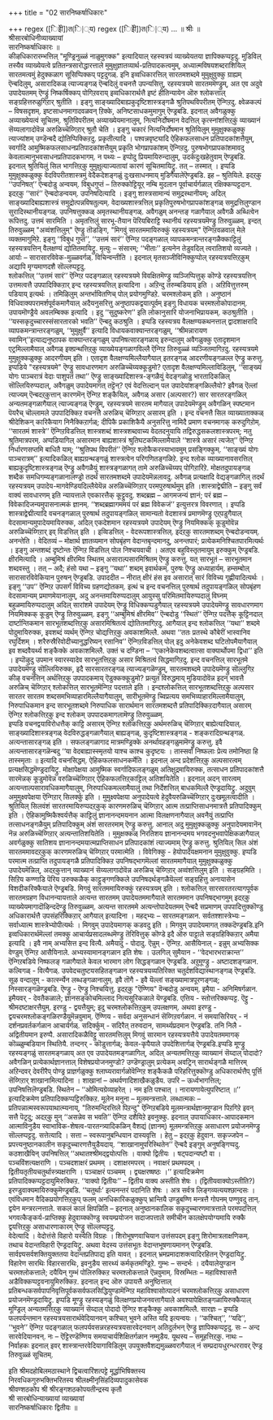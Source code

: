 +++
title = "02 सारनिष्कर्षाधिकारः"

+++
regex ([िइेी])त(ि|्य)
regex ([िइेी])त(ि|्य)
…
॥ श्रीः ॥  
श्रीसारबोधिनीव्याख्यायां  
सारनिष्कर्षाधिकारः ॥  
कीऴधिकारारम्भत्तिल् "मूण्ड्रिनुळ्ळं नाळुमुगक्क" इत्यादियाल् रहस्यत्रयं व्याख्येयतया ज्ञापिक्कप्पट्टदु. मुडिविल् तस्यैव व्याख्येयत्वे प्रतितन्त्रसारोद्धारत्ताले मुमुक्षुज्ञातव्यार्थ-प्रतिपादकत्वमुम्, अध्यात्मविषयशब्दराशियिल् सारतमत्वमुं हेदुक्कळाग सूसिप्पिक्कप् पट्टदुगळ्. इनि इव्वधिकारत्तिल् सारतमशब्दमे मुमुक्षुवुक्कु ग्राह्यम् ऎन्बदिलुम्, असारादिकळ् त्याज्यङ्गळ् ऎन्बदिलुं वचनत्तै उपन्यसित्तु, रहस्यत्रयमे सारतममॆण्ड्रुम्, अत एव अदुवे उपादेयतमम् ऎण्ड्रुं निष्कर्षिक्कप् पोगिऱवराय् इव्वधिकारार्थत्तै इष्टं हीतिन्यायेन ऒरु श्लोकत्ताल् सङ्ग्रहित्तरुळुगिऱार् श्रुतीति । इङ्गु साङ्ख्यादिबाह्यकुदृष्टिशास्त्रङ्गळै श्रुतिपथविपरीतम् ऎन्गिऱदु. क्ष्वेळकल्पं – विषसदृशम्. इष्टसाधनमागादवळवन् ऱिक्के, अनिष्टसाधकमुमागुम् ऎण्ड्रबडि. इदनाल् अवैगळुक्कु अव्याख्येयत्वं सूचितम्. श्रुतिविपरीतम् अव्याख्येयमानालुम्, नित्यनिर्दोषमान वेदत्तिल् कृत्स्नांशत्तिऱ्‌कुं व्याख्यानं सॆय्यलागादोवॆन्न अरुळिच्चॆय्गिऱार् श्रुतौ चेति । इङ्गु चकारं नित्यनिर्दोषमान श्रुतियिलुम् मुमुक्षुक्कळुक्कु त्याज्यांशम् उण्डॆन्बदै द्योतिप्पिक्किऱदु. प्रकृतीत्यादि । पश्वन्नवृष्ट्यादि ऐहिकफलसाधन प्रतिपादकांशत्तैयुम्, स्वर्गादि आमुष्मिकफलसाधनप्रतिपादकांशत्तैयुम् प्रकृति भोगप्रापकांशम् ऎन्गिऱदु. पुरुषभोगप्रापकांशमावदु केवलात्मानुभवसाधनप्रतिपादकभागम्. न पथ्यः – इप्पोदु प्रियमायिरुन्दालुम्, उदर्कदुःखहेतुवाम् ऎण्ड्रबडि. इदनाल् श्रुतियिलुं सिल भागत्तिऱ्‌कु मुमुक्षुत्याज्यतायां कारणं सूचितमायिट्रु. तत् – तस्मात् । इप्पडि मुमुक्षुक्कळुक्कु वेदविपरीतशास्त्रमुं वेदैकदेशङ्गळुं दुःखसाधनमाय् मुडिगैयालेऎण्ड्रबडि. इह – श्रुतियिले. इदऱ्‌कु ‘‘उपनिषत्’’ ऎन्बदोडु अन्वयम्. विबुधगुप्तं – तिरुक्कोट्टियूर् नम्बि मुदलान पूर्वाचार्यर्गळाल् रक्षिक्कप्पट्टदान. इदऱ्‌कु ‘‘सारं’’ ऎन्बदोडन्वयम्. उपनिषदित्यादि । इङ्गु शास्त्रसामान्यं समुद्रस्थानीयम्; अदिल् साङ्ख्यादिबाह्यशास्त्रं समुद्रोत्पन्नविषतुल्यम्. वेदाख्यशास्त्रत्तिल् प्रकृतिपुरुषभोगप्रापकांशङ्गळ् समुद्रत्तिलुण्डान सुरादिस्थानीयङ्गळ्. उपनिषत्तुक्कळ् अमृतस्थानीयङ्गळ्. अवैगळुम् अनन्तङ् गळागैयाल् अवैगळै अब्धित्वेन रूपित्तदु. उत्तमं सारमिति । अमृतत्तिलुं सारभू-तैयान पॆरियबिराट्टि स्थानीयं रहस्यत्रयमॆण्ड्रु तिरुवुळ्ळम्. इन्दत् तिरुवुळ्ळम् "अव्वंशत्तिलुम्" ऎण्ड्रु तॊडङ्गि, "मिगवुं सारतममायिरुक्कुं रहस्यत्रयम्" ऎन्गिऱवळवाल् मेले व्यक्तमागुमिऱे. इङ्गु ‘‘विबुध गुप्तं’’, ‘‘उत्तमं सारं’’ ऎन्गिऱ पदङ्गळाल् व्यापकमन्त्रान्तरङ्गळैक्काट्टिलुं रहस्यत्रयत्तिन् वैलक्षण्यं द्योतितमायिट्रु. मृत्युः – संसारम्; ‘‘भीताः’’ इत्यनेन तेडुवदिल् त्वरातिशयो व्यज्यते । आर्याः – सारासारविवेक-मुळ्ळवर्गळ्. विचिन्वन्तीति । इदनाल् मृतसञ्जीविनिक्कुप्पोल् रहस्यत्रयत्तिऱ्‌कुम् अद्यापि मृग्यमाणदशै सॊल्लप्पट्टदु.   
श्लोकत्तिल् ‘‘उत्तमं सारं’’ ऎन्गिऱ पदङ्गळाल् रहस्यत्रयमे विवक्षितमॆण्ड्रु व्यञ्जिप्पित्तुक् कॊण्डे रहस्यत्रयत्तिन् उत्तमत्वत्तै उपपादिक्किऱार् इन्द रहस्यत्रयत्तिल् इत्यादिना । अऱिन्दु तरुम्बडियाय् इति । अऱिवित्तुत्तरुम् पडियाय् इत्यर्थः । तमिऴिलुम् अन्तर्भावितणिच् पोल् प्रयोगमुण्डिऱे. चरमश्लोकम् इति । अनुष्ठानं विधिवाक्यपरामर्शपूर्वकमागैयाल् अदैयनुसरित्तु अनुष्ठापकद्वयात्पूर्वम् इङ्गु विधायक चरमश्लोकोपादानम्. उपायमॊण्ड्रैये अवलम्बिक्क इत्यादि । इदु ‘‘सुदुष्करेण’’ इति लोकानुसारि योजनाभिप्रायकम्. कठश्रुतीति । ‘‘यस्सकृदुच्चारस्संसारतारको भवति’’ ऎन्बदु कठश्रुति । इप्पडि रहस्यत्रय वैलक्षण्यकथनत्ताल् द्वादशाक्षरादि व्यापकमन्त्रान्तरङ्गळुम्, ‘‘मुमुक्षुर्वै’’ इत्यादि विधायकवाक्यान्तरङ्गळुम्, ‘‘श्रीमन्नारायण स्वामिन्’’इत्याद्यनुष्ठापक वाक्यान्तरङ्गळुम् उपनिषत्सारङ्गळाय् इरुन्दालुम् अवैगळुक्कु एतादृशमान एट्रमिल्लामैयाल् अवैगळ् इक्ग्रन्थत्तिऱ्‌कु व्याख्येयङ्गळागविल्लै ऎन्गिऱ तिरुवुळ्ळं व्यञ्जितमागिऱदु. रहस्यत्रयमे मुमुक्षुक्कळुक्कु आदरणीयम् इति । एतादृश वैलक्षण्यमिल्लैयागैयाल् इतरङ्गळ् आदरणीयङ्गळल्ल ऎण्ड्रु करुत्तु.  
इप्पडिये "रहस्यत्रयमे" ऎण्ड्रु सावधारणमाग अरुळिच्चॆय्यक्कूडुमो? एतादृश वैलक्षण्यमिल्लाविडिलुम्, ‘‘साङ्ख्यं योगः पाञ्चरात्रं वेदाः पाशुपतं तथा’’ ऎण्ड्रु साङ्ख्यादिशास्त्र-ङ्गळैयुं वेदङ्गळोडु भारतादिकळिल् सॊल्लियिरुप्पदाल्, अवैगळुम् उपादेयमागत् तट्टॆन्? एवं वेदत्तिल्दान् पल उपादेयांशङ्गळिल्लैयो? इवैगळ् ऎल्लां त्याज्यम् ऎन्बदऱ्‌कुत्तान् कारणमॆन् ऎन्गिऱ शङ्कैयिल्, अवैगळ् असार (अल्पसार?) सार सारतरङ्गळिल् अन्यतमङ्गळागैयाल् त्याज्यङ्गळ् ऎण्ड्रुम्, रहस्यत्रयमे सारतम मागैयाल् उपादेयमॆण्ड्रुम् अवैगळिन् स्पष्टमान पॆयरैच् चॊल्लामले उपपादिक्किऱ वचनत्तै अरुळिच् चॆय्गिऱार् असारम् इति । इन्द वचनत्तै सिल व्याख्याताक्कळ् श्रीदेशिकन् कारिकैयाग निनैक्किऱार्गळ्; दीपिकै प्रकाशिकैयै अनुसरित्तु नामिदै प्रमाण वचनमागक् करुदुगिऱोम्. ‘‘सारतमं शास्त्रे’’ ऎन्गिऱविडत्तिल् शास्त्रशब्दं शास्त्रशब्दवाच्य वेदतदनुयायि तद्विरुद्धसकलशास्त्रपरम्; नतु श्रुतिमात्रपरम्. अप्पडियागिल् असारमान बाह्यशास्त्रं श्रुतिघटकमिल्लामैयाले ‘‘शास्त्रे असारं त्यजेत्’’ ऎन्गिऱ निर्धारणसप्तमि बाधितै याम्; ‘‘श्रुतिपथ विपरीतं’’ ऎन्गिऱ श्लोकैकरस्याभावमुम् प्रसङ्गिक्कुम्. ‘‘साङ्ख्यं योगः पाञ्चरात्रम्’’ इत्यादिकळिल् बाह्यग्रन्थङ्गळुं शास्त्रत्वेन परिगणितङ्गळिऱे. इन्द श्लोक व्याख्यानावसरत्तिल् बाह्यकुदृष्टिशास्त्रङ्गळ् ऎण्ड्रु अवैगळैयुं शास्त्रङ्गळागत् तामे अरुळिच्चॆय्यप् पोगिऱारिऱे. मोक्षतदुपायङ्गळ् शब्दैक समधिगम्यङ्गळानालण्ड्रो तदर्थं सारतमशब्दमे उपादेयमॆन्नलावदु. अवैगळ् प्रत्यक्षादि वेद्यङ्गळागिल् तदर्थं रहस्यत्रयम् उपादेय-मागवेण्डियदिल्लैयेयॆन्न अरुळिच्चॆय्गिऱार् परमपुरुषार्थमुम् इति ।शास्त्राद्वेद्मीति – इङ्गु सर्वं वाक्यं सावधारणम् इति न्यायत्ताले एवकारत्तैक् कूट्टुवदु. शब्दब्रह्म – आगमजन्यं ज्ञानं; परं ब्रह्म – विवेकादिजन्यमुपासनात्मकं ज्ञानम्. ‘‘शब्दब्रह्मागममयं परं ब्रह्म विवेकजं’’ इत्युत्तरत्र विवरणात् । इप्पडि शास्त्राद्वेद्मीत्यादि वचनङ्गळाल् पुरुषार्थ तदुपायङ्गळिल् सामान्यतो वेदशास्त्रं प्रमाणमॆण्ड्रु एऱ्‌पडुगैयाल् वेदसामान्यमुपादेयमायिरुक्क, अदिल् एकदेशमान रहस्यत्रयमे उपादेयम् ऎण्ड्रु नियमिक्कक् कूडुमोवॆन्न अरुळिच्चॆय्गिऱार् इव् विडत्तिल् इति । इव्विडत्तिल् - वेदरूपशास्त्रत्तिल्. इदऱ्‌कु सारतमशब्दम् ऎन्बदोडन्वयम्. अनन्तेति । वेदितव्यं – मोक्षार्थ ज्ञातव्यमान सोपबृंहण वेदान्तबृन्दमानदु, अनन्तपारं; प्रत्येकमनिश्चितपारमित्यर्थः । इङ्गु अन्तशब्दं दृष्टोन्तः ऎन्गिऱ विडत्तिल् पोल निश्चयवाची । अतएव बहुविस्तृतमायुम् इरुक्कुम् ऎण्ड्रबडि. क्षीरमित्यादि । अम्बुमिश्रं क्षीरमिव स्थितम् असाराल्पसारमिश्रितम् ऎण्ड्रु करुत्तु. यत् सारभूतं – सारभूतमान शब्दवस्तु । तत् – अदै; हंसो यथा – इङ्गु ‘‘यथा’’ शब्दम् इवार्थकम्. पुरुषः ऎण्ड्रु अध्याहार्यम्. हम्सम्बोल् सारासारविवेकियान पुरुषन् ऎण्ड्रबडि. उपाददीत – नीरात् क्षीरं हंस इव असारात् सारं विविच्य गृह्णीयादित्यर्थः । इङ्गु ‘‘उप’’ ऎन्गिऱ उपसर्गं विविच्य ग्रहणद्योतकम्. इत्थं च इन्द वचनत्तिल् पुरुषार्थ तदुपायङ्गळिल् सोपबृंहण वेदसामान्यम् प्रमाणमेयानालुम्, अदु अनन्तमायिरुप्पदालुम् आयुस्सु परिमितमायिरुप्पदालुं विघ्नम् बहुळमायिरुप्पदालुम् अदिल् सारांशमे उपादेयम् ऎण्ड्रु विधिक्कप्पडुगैयाल् रहस्यत्रयमे उपादेयमॆण्ड्रु सावधारणमाग नियमिक्कक् कूडुम् ऎण्ड्रु तिरुवुळ्ळम्. इङ्गु ‘‘अम्बुमिश्रं क्षीरमिव’’ ऎन्बदोडु ‘‘स्थितं’’ ऎन्गिऱ पदत्तैक् कूट्टिनदाल् दार्ष्टान्तिकमान सारभूतशब्दत्तिऱ्‌कु असारमिश्रितत्वं द्योतितमागिऱदु. आगैयाल् इन्द श्लोकत्तिल् ‘‘यथा’’ शब्दमे पोदुमायिरुक्क, इवशब्दं व्यर्थम् ऎन्गिऱ चोद्यत्तिऱ्‌कु अवकाशमिल्लै. अथवा ‘‘ततः प्रतस्थे कौबेरीं भास्वानिव रघुर्दिशम् । शरैरुस्रैरिवोदीच्यानुद्धरिष्यन् रसानिव’’ ऎन्गिऱविडत्तिल् पोल् इदु अनेकेवशब्द घटितोपमैयागैयाल् इव शब्दवैयर्थ्य शङ्कैक्के अवकाशमिल्लै. उक्तं च दण्डिना – ‘‘एकानेकेवशब्दत्वात्सा वाक्यार्थोपमा द्विधा’’ इति । इप्पॊऴुदु उपमान स्वारस्यादेव सारभूतत्तिऱ्‌कु असार मिश्रितत्वं सिद्धमागिऱदु. इन्द वचनत्तिल् सारभूतमे उपादेयमॆण्ड्रु सॊल्लियिरुक्क, इदै सारसारतरङ्गळ् त्याज्यङ्गळॆण्ड्रुम्, सारतमशब्दमे उपादेयमॆण्ड्रु सॊल्लुगिऱ कीऴ् वचनत्तिन् अर्थत्तिऱ्‌कु उपपादकमाय् ऎडुक्कक्कूडुमो? प्रत्युत विरुद्धमाय् मुडियादोवॆन्न इदन् भावत्तै अरुळिच् चॆय्गिऱार् श्लोकत्तिल् सारभूतमॆन्गिऱ पदत्ताले इति । इन्दश्लोकत्तिल् सारभूतशब्दत्तिऱ्‌कु अल्पसार सारतर सारतम शब्दसमभिव्याहारमिल्लैयागैयालुम्, सारीभूतमॆण्ड्रु च्विप्रत्यय समभिव्याहारमिल्लामैयालुम्, निरुपाधिकमान इन्द सारभूतशब्दमे निरुपाधिक सारार्थमान सारतमशब्दत्तै प्रतिपादिक्किऱदागैयाल् असारम् ऎन्गिऱ श्लोकत्तिऱ्‌कु इन्द श्लोकम् उपपादकमागलामॆण्ड्रु तिरुवुळ्ळम्.   
इप्पडि वचनद्वयाविरोधत्तैक् काट्टि असारम् ऎन्गिऱ श्लोकत्तिऱ्‌कु अर्थमरुळिच् चॆय्गिऱार् बाह्येत्यादियाल्. साङ्ख्यादिशास्त्रङ्गळ् वेदविरुद्धङ्गळागैयाल् बाह्यङ्गळ्, कुदृष्टिशास्त्रङ्गळ् - शङ्करादिग्रन्थङ्गळ्. अत्यन्तासारङ्गळ् इति । सफलङ्गळागाद मात्रमण्ड्रिक्के अनर्थावहङ्गळुमामॆण्ड्रु करुत्तु. इवै अत्यन्तासारङ्गळॆन्बदु ‘‘या वेदबाह्यास्स्मृतयो याश्च काश्च कुदृष्टयः । तास्सर्वा निष्फलाः प्रेत्य तमोनिष्ठा हि तास्स्मृताः ॥ इत्यादि वचनसिद्धम्. ऐहिकफलसाधनकर्मेति । इदनाल् अन्द प्रदेशत्तिऱ्‌कु अल्पसारत्वम् प्रत्यक्षसिद्धमॆण्ड्रदायिट्रु. मोक्षापेक्षया आमुष्मिक स्वर्गादिफलङ्गळुम् अतिक्षुद्रमायिरुक्क, तत्साधन प्रतिपादकांशत्तै सारमॆन्नक् कूडुमोवॆन्न वरुळिच्चॆय्गिऱार् ऐहिकफलत्तिऱ्‌काट्टिल् अतिशयितेति । इदनाल् अदन् सारत्वम् अत्यन्ताल्पसारावधिकमागैयालुम्, निरुपाधिकमल्लामैयालुं तथा निर्देशत्तिल् बाधकमिल्लै ऎण्ड्रदायिट्रु. अदुवुम् अमुमुक्ष्वपेक्षया ऎन्गिऱार् सिलर्क्कु इति । मुमुक्ष्वपेक्षया अनुपादेयत्वे हेदुवैयरुळिच्चॆय्गिऱार् दुःखमूलत्वादीति । श्रुतियिल् सिलवंशं सारतरमायिरुप्पदऱ्‌कुक् कारणमरुळिच् चॆय्गिऱार् आत्म तत्प्राप्तिसाधनमात्रत्तै प्रतिपादिक्कुम् इति । ऐहिकामुष्मिकैश्वर्यत्तैक् काट्टिलुं ज्ञानानन्दमयनान आत्मा विलक्षणनागैयाल् अवनैयुं तत्प्राप्ति तत्साधनङ्गळैयुम् प्रतिपादिक्कुम् अंशं सारतरमाम् ऎण्ड्रु करुत्तु. आनाल् अदु मुमुक्षुक्कळुक्कु अनुपादेयमावानॆन् नॆन्न अरुळिच्चॆय्गिऱार् अत्यन्तातिशयितेति । मुमुक्षक्कळ् निरतिशय ज्ञानानन्दमय भगवदनुभवापेक्षिकळागैयाल् अवर्गळुक्कु सातिशय ज्ञानानन्दमयात्मप्राप्तिसाधन प्रतिपादकांशं त्याज्यमाम् ऎण्ड्रु करुत्तु. श्रुतियिल् सिल अंशं सारतममावदऱ्‌कुक् कारणमरुळिच् चॆय्गिऱार् परमात्मेति । विवेगिक्कु - हेयोपादेयक्षमनान मुमुक्षुवुक्कु. इप्पडि परमात्म तत्प्राप्ति तदुपायङ्गळै प्रतिपादिक्किऱ उपनिषद्भागमॆल्लां सारतममागैयाल् मुमुक्षुक्कळुक्कु उपादेयमॆन्निल्, अदऱ्‌कुत्तान् व्याख्यानं सॆय्यलागादोवॆन्न अरुळिच् चॆय्गिऱार् अव्वंशत्तिलुम् इति । सङ्ग्रहमिति । सिऱिय कण्णाडि पॆरिय उरुक्कळैक् काट्टुङ्गणक्किले उपनिषदर्थङ्गळैयॆल्लां सङ्ग्रहित्तु अनायासेन विशदीकरिक्कैयाले ऎण्ड्रबडि. मिगवुं सारतममायिरुक्कुं रहस्यत्रयम् इति । श्लोकत्तिल् सारसारतरत्यागपूर्वक सारतमग्रहण विधानन्यायत्ताले अत्यन्त सारतमम् उपादेयतममागैयाले सारतममान उपनिषद्भागमुम् इदऱ्‌कु व्याख्येयमागादॊऴिन्ददॆण्ड्रु तिरुवुळ्ळम्. अत्यन्त सारतममे अत्यन्तोपादेयतमम् ऎन्बदै सप्रमाणम् उपपादित्तुक्कॊण्डु अधिकारार्थत्तै उपसंहरिक्किऱार् आगैयाल् इत्यादिना । महद्भ्यः – सारतमङ्गळान. सर्वतश्शास्त्रेभ्यः – सर्वाध्यात्म शास्त्रेभ्योपीत्यर्थः । मिगवुम् उपादेयमागक् कडवदु इति । मिगवुम् उपादेयमागत् तक्कदॆण्ड्रबडि.इनि इव्वधिकारार्थमॆल्लां तमक्कु आचार्यप्रसादलब्धमॆण्ड्रु तॆरिवित्तुक् कॊण्डे इदै ऒरु पाट्टाले सङ्ग्रहिक्किऱार् अमैया इत्यादि । इवै नाम् अभ्यसित्त इन्द वित्यै. अमैयादु - पोदादु. ऎन्नुम् - ऎन्गिऱ. आसैयिनाल् - इन्नुम् अभ्यसिक्क वेण्डुम् ऎन्गिऱ आसैयिनाले. अभ्यस्यामानङ्गळान इति शेषः । उलगिल् सुमैयान - ‘‘वेदभारभराक्रान्त’’ ऎन्गिऱबडिये निष्फलङ् गळागैयाले केवल भारमाग लोग सिद्धङ्गळान ऎण्ड्रबडि. अऱुमूण्ड्रु - अष्टादशङ्गळान. कल्विगळ् - वित्यैगळ्. उपवेदचतुष्टयसहितङ्गळान रहस्यत्रयव्यतिरिक्त चतुर्दशविद्यास्थानङ्गळ् ऎण्ड्रबडि. सूऴ वन्दालुम् - कार्त्स्न्येन लब्धङ्गळानालुम्. इवै तॊगै - इवै यॆल्लां सङ्ख्यामात्रपूरणङ्गळ्; निस्सारङ्गळॆण्ड्रबडि. ऎण्ड्रु - ऎण्ड्रु निश्चयित्तु. इदऱ्‌कु "ऎण्णिय" वॆन्बदोडु अन्वयम्. इमैया - अनिमिषर्गळान. इमैयवर् - देवतैकळाले; ज्ञानसङ्कोचमिल्लाद नित्यसूरिकळाले यॆण्ड्रबडि. एत्तिय - स्तोत्तरिक्कप्पट्ट. ऎट्टु - श्रीमदष्टाक्षरत्तैयुम्. इरण्डु - द्वयत्तैयुम्; इदु चरमश्लोकत्तिऱ्‌कुम् उपलक्षणम्. अथवा इरण्डु - द्वयचरमश्लोकङ्गळिरण्डैयुमॆन्नवुमाम्. ऎण्णिय - सर्वदा अनुसन्धानं सॆय्गिऱवर्गळान. नं समयासिरियर् - नं दर्शनप्रवर्तकर्गळान आचार्यर्गळ्. सदिर्क्कुम् - सदिरैत् तरुवदान, सामर्थ्यप्रदमान ऎण्ड्रबडि. तनि निलै - अद्वितीयमान इरुप्पै. असारादिकळैविट्टु सारतमत्तिलुम् मिगवुं सारमान रहस्यत्रयत्तैये उपादेयतममागक् कॊळ्ळुम्बडियान स्थितियै. तन्दनर् - कॊडुत्तार्गळ्; केवल-कृपैयाले उपदेशित्तार्गळ् ऎण्ड्रबडि.इप्पडि मूण्ड्रु रहस्यङ्गळुं सारतमङ्गळाय् अत एव उपादेयतमङ्गळागिल्, अदिल् अन्यतमत्तिऱ्‌कु व्याख्यानं सॆय्दाल् पोदादो? अवैगळिन् प्रत्येकार्थज्ञानत्ताल् विशेषप्रयोजनमुण्डो? उण्डॆण्ड्रालुम् प्रत्येकम् अवट्रिन् सारार्थङ्गळै मात्तिरम् अऱिन्दवर् देवरीरैप् पोण्ड्र प्राज्ञर्गळुक्कु श्लाघ्यरावार्गळोवॆन्गिऱ शङ्कैकळै परिहरित्तुक्कॊण्डु अधिकारार्थत्तैप् पूर्त्ति सॆय्गिऱार् शाखानामित्यादिना । शाखानां – अथर्वणादिशाखैकळुडैय. उपरि – ऊर्ध्वभागत्तिल्; उपनिषत्तिलॆण्ड्रबडि. स्थितेन – ‘‘ओमित्यग्रेव्याहरेत् । नम इति पश्चात् । नारायणायेत्युपरिष्टात् ॥’’ इत्यादिक्रमेण प्रतिपादिक्कप्पट्टिरुक्किऱ. मूलेन मनुना – मूलमन्त्रत्ताले. लब्धात्मकः – प्रतिपन्नात्मस्वरूपयाथात्म्यनाय्, "तिरुमन्दिरत्तिले पिऱन्दु" ऎन्गिऱबडिये मूलमन्त्रार्थज्ञानमुण्डान पिऱगिऱे इवन् सत्तै पॆट्रदु; अदऱ्‌कु मुन् ‘‘असन्नेव स भवति’’ ऎन्गिऱ दशैयिऱे इवनुक्कु. इदनाल् उपायाधिकार-आपादकमान आत्माविनुडैय स्वाभाविक-शेषत्व-पारतन्त्र्यादिकळिन् वैशद्यं (ज्ञानम्) मूलमन्त्रत्तिऱ्‌कु असाधारण प्रयोजनमॆण्ड्रु सॊल्लप्पट्टदु. सत्तेत्यादि । सत्ता – स्वरूपानुबन्धियान दास्यवृत्ति । हेतु – इदऱ्‌कु हेदुवान. सकृज्जपेन – प्रपत्त्यनुष्ठानकालीन सकृदुच्चारणत्तैयुडैयदाय्. ‘‘शाखानामुपरिस्थितेन’’ ऎन्बदै इङ्गुम् अनुषङ्गिप्पदु. कठशाखैयिन् उपनिषत्तिल् ‘‘अथातश्श्रीमद्द्वयोत्पत्तिः । वाक्यो द्वितीयः । षट्पदान्यष्टौ वा । पञ्चविंशत्यक्षराणि । पञ्चदशाक्षरं प्रथमम् । दशाक्षरमपरम् । नवाक्षरं प्रथमपदम् । द्वितीयतृतीयचतुर्थास्त्र्यक्षराणि । पञ्चाक्षरं पञ्चमम् । द्व्यक्षरष्षष्ठः ।’’ इत्यादिक्रमेण प्रतिपादिक्कप्पट्टदायुमिरुक्किऱ. ‘‘वाक्यो द्वितीयः’’ – द्वितीय वाक्य अस्तीति शेषः । (द्वितीयवाक्योऽस्तीति?) इरण्डुवाक्यमायिरुक्कुमॆण्ड्रबडि. ‘‘चतुर्थाः’ इत्यनन्तरं पदानिति शेषः । अत्र सर्वत्र लिङ्गव्यत्ययश्छान्दसः । एवंविधमान वैदिकप्रयोगत्तिऱ्‌कुप् फलम् अनधिकारिकळुक्कुप् भ्रान्तियै उण्डुबण्णि मन्त्रत्तै गोपनम् पण्णुवदु तान्. द्वयेन मन्त्ररत्नत्ताले. सकलं कालं क्षिपन्निति – इदनाल् अनुष्ठानकालिक सकृदुच्चारणमात्रत्ताले परमपदत्तिल् भगवत्कैङ्कर्य-प्राप्तिक्कु हेदुवाय्क्कॊण्डु स्वयम्प्रयोजन सदाजपत्ताले समीचीन कालक्षेपयोग्यमायि रुक्कै द्वयत्तिऱ्‌कु असाधारणाकारम् ऎण्ड्रु सॊल्लप्पट्टदु.   
वेदेत्यादि । वेदोत्तंसे विहारो यस्येति विग्रहः । शिरोभूषणवाचियान उत्तंसपदम् इङ्गु शिरोमात्रलाक्षणिकम्. तथाच वेदान्तविहारी ऎण्ड्रदायिट्रु. अथवा वेदस्य उत्तंसभूतः वेदान्तभूषणायमानन् ऎण्ड्रबडि. सार्वज्ञ्यसर्वशक्तियुक्ततया वेदान्तप्रतिपाद्य इति यावत् । इदनाल् भ्रमप्रमादाशक्त्यादिरहितन् ऎण्ड्रदायिट्रु. विहारेण सारथिः विहारसारथिः, इवनुडैय सारथ्यं कर्मकृतमण्ड्रिऱे. गुम्भः – सन्दर्भः । दयैयालेयुण्डान चरमश्लोकत्ताले; दयैयिन् गुम्भं पोलिरुक्किऱ चरमश्लोकत्ताले ऎन्नवुमाम्. विस्रम्भितः – महाविश्वासत्तै अडैविक्कप्पट्टवनायुमिरुक्किऱ. इदनाल् इन्द ऒरु उपायत्तै अनुष्ठित्ताल् प्रतिबन्धकसर्वपापनिवृत्तिपूर्वकसर्वफलसिद्धियुण्डामॆन्गिऱ महाविश्वासोत्पादनं चरमश्लोकत्तिऱ्‌कु असाधारण प्रयोजनमॆण्ड्रदायिट्रु. इप्पडि मूण्ड्रु रहस्यङ्गळुं विलक्षणप्रयोजनवत्तागैयाले अवश्यापेक्षितङ्गळायिरुक्कैयाल् मूण्ड्रिल् अन्यतमत्तिऱ्‌कु व्याख्यानं सॆय्दाल् पोदादो ऎन्गिऱ शङ्कैक्कु अवकाशमिल्लै. सारज्ञः – इप्पडि फलपर्यन्तमान रहस्यत्रयसारार्थवेदियानवन् कश्चित् भुवने अस्ति यदि इत्यन्वयः । ‘‘कश्चित्’’, ‘‘यदि’’, ‘‘भुवने’’ ऎन्गिऱ पदङ्गळाल् फलपर्यवसन्नरहस्यत्रयसारवेदनवान् अतिदुर्लभन् ऎण्ड्रु ज्ञापिक्कप्पट्टदु. सः – अन्द सारवेदियानवन्. नः – ऎट्टिरण्डॆण्णिय समयाचार्यशिक्षितर्गळान नम्मुडैय. यूथस्य – समूहत्तिऱ्‌कु. नाथः – निर्वाहकः इदनाल् इवर् शास्त्रान्तरवेदियागाविडिलुम् उपयुक्तवैशद्यमुळ्ळवरागैयाल् नं सम्प्रदायधुरन्धररावर् ऎण्ड्र तिरुवुळ्ळं सूचितम्.  
    
    
इति श्रीमदहोबिलमठास्थाने द्विचत्वारिंशत्पट्टे मूर्द्धाभिषिक्तस्य  
निरवधिकगुरुभक्तिभरितस्य श्रीलक्ष्मीनृसिंहदिव्यपादुकासेवक  
श्रीवण्शठकोप श्री श्रीरङ्गशठकोपयतीन्द्रस्य कृतौ  
श्री सारबोधिन्याख्यायां व्याख्यायां  
सारनिष्कर्षाधिकारः द्वितीयः ॥